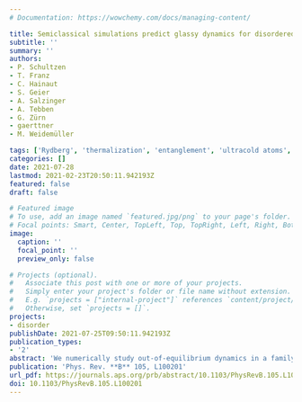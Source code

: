 ```yaml
---
# Documentation: https://wowchemy.com/docs/managing-content/

title: Semiclassical simulations predict glassy dynamics for disordered Heisenberg models
subtitle: ''
summary: ''
authors:
- P. Schultzen
- T. Franz
- C. Hainaut
- S. Geier
- A. Salzinger
- A. Tebben
- G. Zürn
- gaerttner
- M. Weidemüller

tags: ['Rydberg', 'thermalization', 'entanglement', 'ultracold atoms', 'disorder']
categories: []
date: 2021-07-28
lastmod: 2021-02-23T20:50:11.942193Z
featured: false
draft: false

# Featured image
# To use, add an image named `featured.jpg/png` to your page's folder.
# Focal points: Smart, Center, TopLeft, Top, TopRight, Left, Right, BottomLeft, Bottom, BottomRight.
image:
  caption: ''
  focal_point: ''
  preview_only: false

# Projects (optional).
#   Associate this post with one or more of your projects.
#   Simply enter your project's folder or file name without extension.
#   E.g. `projects = ["internal-project"]` references `content/project/deep-learning/index.md`.
#   Otherwise, set `projects = []`.
projects:
- disorder
publishDate: 2021-07-25T09:50:11.942193Z
publication_types:
- '2'
abstract: 'We numerically study out-of-equilibrium dynamics in a family of Heisenberg models with $\frac{1}{r^6}$ power-law interactions and positional disorder. Using the semi-classical discrete truncated Wigner approximation (dTWA) method, we investigate the time evolution of the magnetization and ensemble-averaged single-spin purity for a strongly disordered system after initializing the system in an out-of-equilibrium state. We find that both quantities display robust glassy behavior for almost any value of the anisotropy parameter of the Heisenberg Hamiltonian. Furthermore, a systematic analysis allows us to quantitatively show that, for all the scenarios considered, the stretch power lies close to the one analytically obtained in the Ising limit. This indicates that glassy relaxation behavior occurs widely in disordered quantum spin systems, independent of the particular symmetries and integrability of the Hamiltonian. '
publication: 'Phys. Rev. **B** 105, L100201'
url_pdf: https://journals.aps.org/prb/abstract/10.1103/PhysRevB.105.L100201
doi: 10.1103/PhysRevB.105.L100201
---
```

